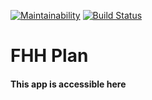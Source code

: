 [![Maintainability](https://api.codeclimate.com/v1/badges/227a4fc8f8d6875c384d/maintainability)](https://codeclimate.com/github/Bonifase/Workout-backend/maintainability) [![Build Status](https://travis-ci.org/Bonifase/Workout-backend.svg?branch=master)](https://travis-ci.org/Bonifase/Workout-backend)
# FHH Plan 

#### This app is accessible here 